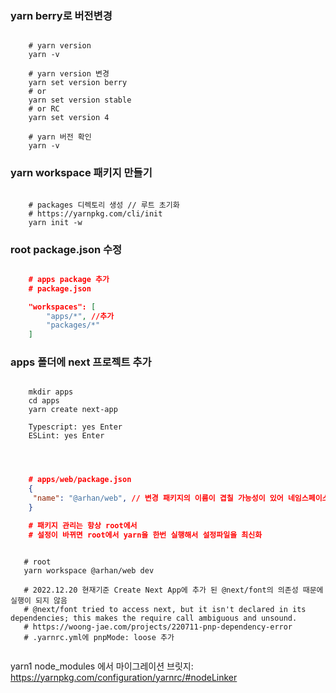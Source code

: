 ### yarn berry로 버전변경

```shell

    # yarn version
    yarn -v

    # yarn version 변경
    yarn set version berry
    # or
    yarn set version stable
    # or RC
    yarn set version 4

    # yarn 버전 확인
    yarn -v
```

### yarn workspace 패키지 만들기

```shell

    # packages 디렉토리 생성 // 루트 초기화
    # https://yarnpkg.com/cli/init
    yarn init -w
```

### root package.json 수정

```json

    # apps package 추가
    # package.json

    "workspaces": [
        "apps/*", //추가
        "packages/*"
    ]

```

### apps 폴더에 next 프로젝트 추가

```shell

    mkdir apps
    cd apps
    yarn create next-app

    Typescript: yes Enter
    ESLint: yes Enter




```

```json
    # apps/web/package.json
    {
     "name": "@arhan/web", // 변경 패키지의 이름이 겹칠 가능성이 있어 네임스페이스화
    }

    # 패키지 관리는 항상 root에서
    # 설정이 바뀌면 root에서 yarn을 한번 실행해서 설정파일을 최신화

```

```shell

   # root
   yarn workspace @arhan/web dev

   # 2022.12.20 현재기준 Create Next App에 추가 된 @next/font의 의존성 때문에 실행이 되지 않음
   # @next/font tried to access next, but it isn't declared in its dependencies; this makes the require call ambiguous and unsound.
   # https://woong-jae.com/projects/220711-pnp-dependency-error
   # .yarnrc.yml에 pnpMode: loose 추가


```

yarn1 node_modules 에서 마이그레이션 브릿지: https://yarnpkg.com/configuration/yarnrc/#nodeLinker
